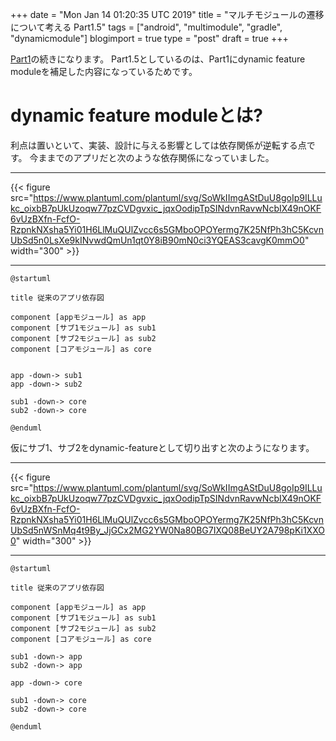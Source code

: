 +++
date = "Mon Jan 14 01:20:35 UTC 2019"
title = "マルチモジュールの遷移について考える Part1.5"
tags = ["android", "multimodule", "gradle", "dynamicmodule"]
blogimport = true
type = "post"
draft = true
+++

[Part1](https://satoshun.github.io/2018/12/multi-module_transition_part1/)の続きになります。
Part1.5としているのは、Part1にdynamic feature moduleを補足した内容になっているためです。

# dynamic feature moduleとは?

利点は置いといて、実装、設計に与える影響としては依存関係が逆転する点です。
今ままでのアプリだと次のような依存関係になっていました。

---

{{< figure src="https://www.plantuml.com/plantuml/svg/SoWkIImgAStDuU8goIp9ILLukc_oixbB7pUkUzoqw77pzCVDgvxic_jqxOodipTpSINdvnRavwNcbIX49nOKF6vUzBXfn-FcfO-RzpnkNXsha5Yi01H6LlMuQUlZvcc6s5GMboOPOYermg7K25NfPh3hC5KcvnUbSd5n0LsXe9kINvwdQmUn1qt0Y8iB90mN0ci3YQEAS3cavgK0mmO0" width="300" >}}

---

```
@startuml

title 従来のアプリ依存図

component [appモジュール] as app
component [サブ1モジュール] as sub1
component [サブ2モジュール] as sub2
component [コアモジュール] as core


app -down-> sub1
app -down-> sub2

sub1 -down-> core
sub2 -down-> core

@enduml
```

仮にサブ1、サブ2をdynamic-featureとして切り出すと次のようになります。

---

{{< figure src="https://www.plantuml.com/plantuml/svg/SoWkIImgAStDuU8goIp9ILLukc_oixbB7pUkUzoqw77pzCVDgvxic_jqxOodipTpSINdvnRavwNcbIX49nOKF6vUzBXfn-FcfO-RzpnkNXsha5Yi01H6LlMuQUlZvcc6s5GMboOPOYermg7K25NfPh3hC5KcvnUbSd5nWSnMq4t9By_JjGCx2MG2YW0Na80BG7IXQ08BeUY2A798pKi1XXO0" width="300" >}}

---

```
@startuml

title 従来のアプリ依存図

component [appモジュール] as app
component [サブ1モジュール] as sub1
component [サブ2モジュール] as sub2
component [コアモジュール] as core

sub1 -down-> app
sub2 -down-> app

app -down-> core

sub1 -down-> core
sub2 -down-> core

@enduml
```